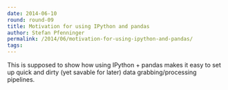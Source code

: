 ```yaml
---
date: 2014-06-10
round: round-09
title: Motivation for using IPython and pandas
author: Stefan Pfenninger
permalink: /2014/06/motivation-for-using-ipython-and-pandas/
tags:
---
```

This is supposed to show how using IPython + pandas makes it easy to set up quick and dirty (yet savable for later) data grabbing/processing pipelines.
